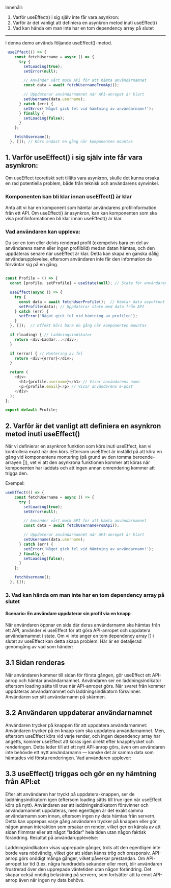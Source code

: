 
Innehåll:
1. Varför useEffect() i sig själv inte får vara asynkron:
2. Varför är det vanligt att definiera en asynkron metod inuti useEffect()
3. Vad kan hända om man inte har en tom dependency array på slutet 

---
I denna demo används följande useEffect()-metod. 

```javascript
 useEffect(() => {
    const fetchUsername = async () => {
      try {
        setLoading(true);
        setError(null);

        // Använder vårt mock API för att hämta användarnamnet
        const data = await fetchUsernameFromApi();

        // Uppdaterar användarnamnet när API-anropet är klart
        setUsername(data.username);
      } catch (err) {
        setError('Något gick fel vid hämtning av användarnamn!');
      } finally {
        setLoading(false);
      }
    };

    fetchUsername();
  }, []); // Körs endast en gång när komponenten mountas
```
## 1. Varför useEffect() i sig själv inte får vara asynkron:

Om useEffect teoretiskt sett tilläts vara asynkron, skulle det kunna orsaka en rad potentiella problem,
både från teknisk och användarens synvinkel. 

### Komponenten kan bli klar innan useEffect() är klar 
Anta att vi har en komponent som hämtar användarens profilinformation från ett API. Om useEffect() är asynkron, 
kan kan komponenten som ska visa profilinformationen bli klar innan useEffect() är klar. 

### Vad användaren kan uppleva: 
Du ser en tom eller delvis renderad profil (exempelvis bara en del av användarens namn eller ingen profilbild) medan datan hämtas,
och den uppdateras senare när useEffect är klar. Detta kan skapa en ganska dålig användarupplevelse, eftersom användaren inte får
den information de förväntar sig på en gång.

```javascript

const Profile = () => {
  const [profile, setProfile] = useState(null); // State för användarens profil

  useEffect(async () => {
    try {
      const data = await fetchUserProfile();  // Hämtar data asynkront från API
      setProfile(data); // Uppdaterar state med data från API
    } catch (err) {
      setError('Något gick fel vid hämtning av profilen');
    }
  }, []);  // Effekt körs bara en gång när komponenten mountas

  if (loading) { // Laddningsindikator
    return <div>Laddar...</div>;
  }

  if (error) { // Hantering av fel
    return <div>{error}</div>;
  }

  return (
    <div>
      <h1>{profile.username}</h1> // Visar användarens namn
      <p>{profile.email}</p> // Visar användarens e-post
    </div>
  );
};

export default Profile;
```

## 2. Varför är det vanligt att definiera en asynkron metod inuti useEffect() 

När vi definierar en asynkron funktion som körs inuti useEffect, kan vi kontrollera exakt
när den körs. Eftersom useEffect är inställd på att köra en gång vid komponentens montering
(på grund av den tomma beroende-arrayen []), vet vi att den asynkrona funktionen kommer att 
köras när komponenten har laddats och att ingen annan omrendering kommer att trigga den.

Exempel:

```javascript
useEffect(() => {
    const fetchUsername = async () => {
      try {
        setLoading(true);
        setError(null);

        // Använder vårt mock API för att hämta användarnamnet
        const data = await fetchUsernameFromApi();

        // Uppdaterar användarnamnet när API-anropet är klart
        setUsername(data.username);
      } catch (err) {
        setError('Något gick fel vid hämtning av användarnamn!');
      } finally {
        setLoading(false);
      }
    };

    fetchUsername();
  }, []);
```

### 3. Vad kan hända om man inte har en tom dependency array på slutet 

#### Scenario: En användare uppdaterar sin profil via en knapp
När användaren öppnar en sida där deras användarnamn ska hämtas från ett API,
använder vi useEffect för att göra API-anropet och uppdatera användarnamnet i state. 
Om vi inte anger en tom dependency array [] i slutet av useEffect kan detta skapa 
problem. Här är en detaljerad genomgång av vad som händer:

## 3.1 Sidan renderas
När användaren kommer till sidan för första gången, gör useEffect ett API-anrop och hämtar användarnamnet. 
Användaren ser en laddningsindikator eftersom loading sätts till true när API-anropet görs.
När svaret från kommer uppdateras användarnamnet och laddningsindikatorn försvinner. Användaren ser sitt användarnamn på skärmen.

## 3.2 Användaren uppdaterar användarnamnet 
Användaren trycker på knappen för att uppdatera användarnamnet:
Användaren trycker på en knapp som ska uppdatera användarnamnet.
Men, eftersom useEffect körs vid varje render, och ingen dependency array har angetts, kommer useEffect att köras igen direkt efter knapptrycket och renderingen.
Detta leder till att ett nytt API-anrop görs, även om användaren inte behövde ett nytt användarnamn — kanske det är samma data som hämtades vid första renderingen.
Vad användaren upplever:

## 3.3 useEffect() triggas och gör en ny hämtning från API:et 
Efter att användaren har tryckt på uppdatera-knappen, ser de laddningsindikatorn igen (eftersom loading sätts till true igen när useEffect körs på nytt).
Användaren ser att laddningsindikatorn försvinner och användarnamnet uppdateras, men egentligen är det exakt samma användarnamn som innan, eftersom ingen ny data hämtas från servern.
Detta kan upprepas varje gång användaren trycker på knappen eller gör någon annan interaktion som orsakar en render, vilket ger en känsla av att sidan flimmrar eller att något "laddar" hela tiden utan någon faktisk förändring.
Resultat på användarupplevelse:

Laddningsindikatorn visas upprepade gånger, trots att den egentligen inte borde vara nödvändig, vilket gör att sidan känns trög och oresponsiv.
API-anrop görs onödigt många gånger, vilket påverkar prestandan. Om API-anropet tar tid (t.ex. några hundradels sekunder eller mer), blir användaren frustrerad över den upprepade väntetiden utan någon förändring.
Det skapar också onödig belastning på servern, som fortsätter att ta emot API-anrop även när ingen ny data behövs.
